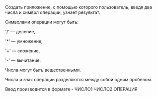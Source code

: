 Создать приложение, с помощью которого пользователь, введя два числа и символ операции, узнает результат.

Символами операции могут быть: 

'/' — деление, 

'*' — умножение,

'+' — сложение,

'-' — вычитание.

Числа могут быть вещественными.

Числа и знак операции разделяются между собой одним пробелом.

Ввод производится в формате - ЧИСЛО1 ЧИСЛО2 ОПЕРАЦИЯ
